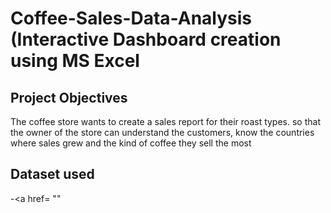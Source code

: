# Coffee-Sales-Data-Analysis (Interactive Dashboard creation using MS Excel
## Project Objectives
The coffee store wants to create a sales report for their roast types. so that the owner of the store can understand the customers, know the countries where sales grew and the kind of coffee they sell the most

## Dataset used
-<a href= ""

